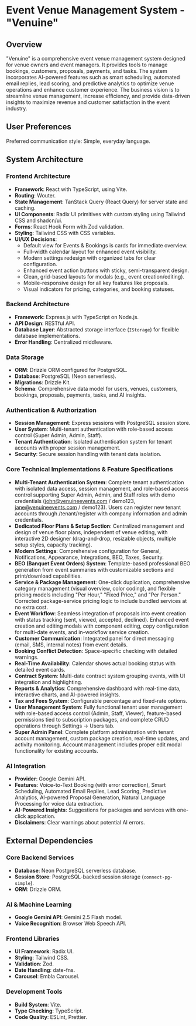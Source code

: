 # Event Venue Management System - "Venuine"

## Overview

"Venuine" is a comprehensive event venue management system designed for venue owners and event managers. It provides tools to manage bookings, customers, proposals, payments, and tasks. The system incorporates AI-powered features such as smart scheduling, automated email replies, lead scoring, and predictive analytics to optimize venue operations and enhance customer experience. The business vision is to streamline venue management, increase efficiency, and provide data-driven insights to maximize revenue and customer satisfaction in the event industry.

## User Preferences

Preferred communication style: Simple, everyday language.

## System Architecture

### Frontend Architecture
- **Framework**: React with TypeScript, using Vite.
- **Routing**: Wouter.
- **State Management**: TanStack Query (React Query) for server state and caching.
- **UI Components**: Radix UI primitives with custom styling using Tailwind CSS and shadcn/ui.
- **Forms**: React Hook Form with Zod validation.
- **Styling**: Tailwind CSS with CSS variables.
- **UI/UX Decisions**:
    - Default view for Events & Bookings is cards for immediate overview.
    - Full-width calendar layout for enhanced event visibility.
    - Modern settings redesign with organized tabs for clear configuration.
    - Enhanced event action buttons with sticky, semi-transparent design.
    - Clean, grid-based layouts for modals (e.g., event creation/editing).
    - Mobile-responsive design for all key features like proposals.
    - Visual indicators for pricing, categories, and booking statuses.

### Backend Architecture
- **Framework**: Express.js with TypeScript on Node.js.
- **API Design**: RESTful API.
- **Database Layer**: Abstracted storage interface (`IStorage`) for flexible database implementations.
- **Error Handling**: Centralized middleware.

### Data Storage
- **ORM**: Drizzle ORM configured for PostgreSQL.
- **Database**: PostgreSQL (Neon serverless).
- **Migrations**: Drizzle Kit.
- **Schema**: Comprehensive data model for users, venues, customers, bookings, proposals, payments, tasks, and AI insights.

### Authentication & Authorization
- **Session Management**: Express sessions with PostgreSQL session store.
- **User System**: Multi-tenant authentication with role-based access control (Super Admin, Admin, Staff).
- **Tenant Authentication**: Isolated authentication system for tenant accounts with proper session management.
- **Security**: Secure session handling with tenant data isolation.

### Core Technical Implementations & Feature Specifications
- **Multi-Tenant Authentication System**: Complete tenant authentication with isolated data access, session management, and role-based access control supporting Super Admin, Admin, and Staff roles with demo credentials (john@venuineevents.com / demo123, jane@venuineevents.com / demo123). Users can register new tenant accounts through /tenant/register with company information and admin credentials.
- **Dedicated Floor Plans & Setup Section**: Centralized management and design of venue floor plans, independent of venue editing, with interactive 2D designer (drag-and-drop, resizable objects, multiple setup styles, capacity tracking).
- **Modern Settings**: Comprehensive configuration for General, Notifications, Appearance, Integrations, BEO, Taxes, Security.
- **BEO (Banquet Event Orders) System**: Template-based professional BEO generation from event summaries with customizable sections and print/download capabilities.
- **Service & Package Management**: One-click duplication, comprehensive category management (visual overview, color coding), and flexible pricing models including "Per Hour," "Fixed Price," and "Per Person." Corrected package-service pricing logic to include bundled services at no extra cost.
- **Event Workflow**: Seamless integration of proposals into event creation with status tracking (sent, viewed, accepted, declined). Enhanced event creation and editing modals with component editing, copy configuration for multi-date events, and in-workflow service creation.
- **Customer Communication**: Integrated panel for direct messaging (email, SMS, internal notes) from event details.
- **Booking Conflict Detection**: Space-specific checking with detailed warnings.
- **Real-Time Availability**: Calendar shows actual booking status with detailed event cards.
- **Contract System**: Multi-date contract system grouping events, with UI integration and highlighting.
- **Reports & Analytics**: Comprehensive dashboard with real-time data, interactive charts, and AI-powered insights.
- **Tax and Fees System**: Configurable percentage and fixed-rate options.
- **User Management System**: Fully functional tenant user management with role-based access control (Admin, Staff, Viewer), feature-based permissions tied to subscription packages, and complete CRUD operations through Settings → Users tab.
- **Super Admin Panel**: Complete platform administration with tenant account management, custom package creation, real-time updates, and activity monitoring. Account management includes proper edit modal functionality for existing accounts.

### AI Integration
- **Provider**: Google Gemini API.
- **Features**: Voice-to-Text Booking (with error correction), Smart Scheduling, Automated Email Replies, Lead Scoring, Predictive Analytics, AI-powered Proposal Generation, Natural Language Processing for voice data extraction.
- **AI-Powered Insights**: Suggestions for packages and services with one-click application.
- **Disclaimers**: Clear warnings about potential AI errors.

## External Dependencies

### Core Backend Services
- **Database**: Neon PostgreSQL serverless database.
- **Session Store**: PostgreSQL-backed session storage (`connect-pg-simple`).
- **ORM**: Drizzle ORM.

### AI & Machine Learning
- **Google Gemini API**: Gemini 2.5 Flash model.
- **Voice Recognition**: Browser Web Speech API.

### Frontend Libraries
- **UI Framework**: Radix UI.
- **Styling**: Tailwind CSS.
- **Validation**: Zod.
- **Date Handling**: date-fns.
- **Carousel**: Embla Carousel.

### Development Tools
- **Build System**: Vite.
- **Type Checking**: TypeScript.
- **Code Quality**: ESLint, Prettier.